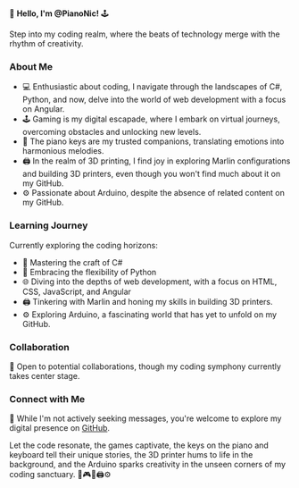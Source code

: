 👋 **Hello, I'm @PianoNic!** 🕹️

Step into my coding realm, where the beats of technology merge with the rhythm of creativity.

### About Me
- 💻 Enthusiastic about coding, I navigate through the landscapes of C#, Python, and now, delve into the world of web development with a focus on Angular.
- 🕹️ Gaming is my digital escapade, where I embark on virtual journeys, overcoming obstacles and unlocking new levels.
- 🎹 The piano keys are my trusted companions, translating emotions into harmonious melodies.
- 🖨️ In the realm of 3D printing, I find joy in exploring Marlin configurations and building 3D printers, even though you won't find much about it on my GitHub.
- ⚙️ Passionate about Arduino, despite the absence of related content on my GitHub.

### Learning Journey
Currently exploring the coding horizons:
- 🚀 Mastering the craft of C#
- 🐍 Embracing the flexibility of Python
- 🌐 Diving into the depths of web development, with a focus on HTML, CSS, JavaScript, and Angular
- 🖨️ Tinkering with Marlin and honing my skills in building 3D printers.
- ⚙️ Exploring Arduino, a fascinating world that has yet to unfold on my GitHub.

### Collaboration
💼 Open to potential collaborations, though my coding symphony currently takes center stage.

### Connect with Me
📧 While I'm not actively seeking messages, you're welcome to explore my digital presence on [GitHub](https://github.com/PianoNic).

Let the code resonate, the games captivate, the keys on the piano and keyboard tell their unique stories, the 3D printer hums to life in the background, and the Arduino sparks creativity in the unseen corners of my coding sanctuary. 🚀🎮🎹🖨️⚙️
